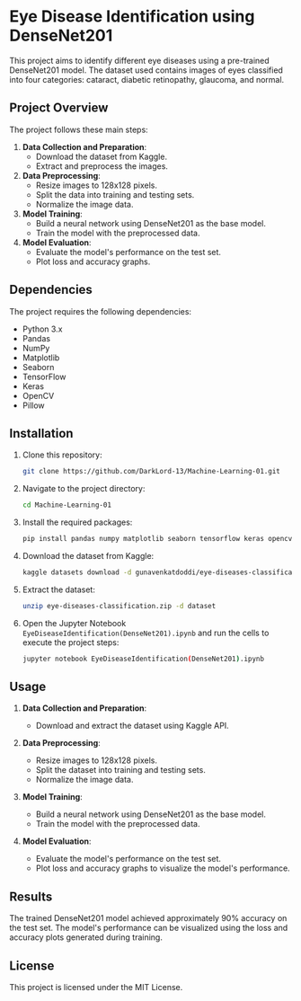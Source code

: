 # Eye Disease Identification using DenseNet201

This project aims to identify different eye diseases using a pre-trained DenseNet201 model. The dataset used contains images of eyes classified into four categories: cataract, diabetic retinopathy, glaucoma, and normal.

## Project Overview

The project follows these main steps:
1. **Data Collection and Preparation**:
    - Download the dataset from Kaggle.
    - Extract and preprocess the images.
2. **Data Preprocessing**:
    - Resize images to 128x128 pixels.
    - Split the data into training and testing sets.
    - Normalize the image data.
3. **Model Training**:
    - Build a neural network using DenseNet201 as the base model.
    - Train the model with the preprocessed data.
4. **Model Evaluation**:
    - Evaluate the model's performance on the test set.
    - Plot loss and accuracy graphs.

## Dependencies

The project requires the following dependencies:
- Python 3.x
- Pandas
- NumPy
- Matplotlib
- Seaborn
- TensorFlow
- Keras
- OpenCV
- Pillow

## Installation

1. Clone this repository:
    ```sh
    git clone https://github.com/DarkLord-13/Machine-Learning-01.git
    ```

2. Navigate to the project directory:
    ```sh
    cd Machine-Learning-01
    ```

3. Install the required packages:
    ```sh
    pip install pandas numpy matplotlib seaborn tensorflow keras opencv-python pillow kaggle
    ```

4. Download the dataset from Kaggle:
    ```sh
    kaggle datasets download -d gunavenkatdoddi/eye-diseases-classification
    ```

5. Extract the dataset:
    ```sh
    unzip eye-diseases-classification.zip -d dataset
    ```

6. Open the Jupyter Notebook `EyeDiseaseIdentification(DenseNet201).ipynb` and run the cells to execute the project steps:
    ```sh
    jupyter notebook EyeDiseaseIdentification(DenseNet201).ipynb
    ```

## Usage

1. **Data Collection and Preparation**:
    - Download and extract the dataset using Kaggle API.

2. **Data Preprocessing**:
    - Resize images to 128x128 pixels.
    - Split the dataset into training and testing sets.
    - Normalize the image data.

3. **Model Training**:
    - Build a neural network using DenseNet201 as the base model.
    - Train the model with the preprocessed data.

4. **Model Evaluation**:
    - Evaluate the model's performance on the test set.
    - Plot loss and accuracy graphs to visualize the model's performance.

## Results

The trained DenseNet201 model achieved approximately 90% accuracy on the test set. The model's performance can be visualized using the loss and accuracy plots generated during training.

## License

This project is licensed under the MIT License.

